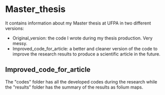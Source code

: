 # Master_thesis

It contains information about my Master thesis at UFPA in two different versions:

- Original_version: the code I wrote during my thesis production. Very messy.
- Improved_code_for_article: a better and cleaner version of the code to improve the research results to produce a scientific article in the future.

## Improved_code_for_article

The "codes" folder has all the developed codes during the research while the "results" folder has the summary of the results as
folium maps.
